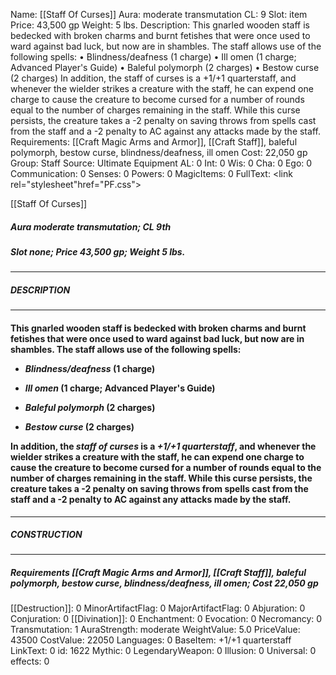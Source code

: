 Name: [[Staff Of Curses]]
Aura: moderate transmutation
CL: 9
Slot: item
Price: 43,500 gp
Weight: 5 lbs.
Description: This gnarled wooden staff is bedecked with broken charms and burnt fetishes that were once used to ward against bad luck, but now are in shambles. The staff allows use of the following spells: • Blindness/deafness (1 charge) • Ill omen (1 charge; Advanced Player's Guide) • Baleful polymorph (2 charges) • Bestow curse (2 charges) In addition, the staff of curses is a +1/+1 quarterstaff, and whenever the wielder strikes a creature with the staff, he can expend one charge to cause the creature to become cursed for a number of rounds equal to the number of charges remaining in the staff. While this curse persists, the creature takes a -2 penalty on saving throws from spells cast from the staff and a -2 penalty to AC against any attacks made by the staff.
Requirements: [[Craft Magic Arms and Armor]], [[Craft Staff]], baleful polymorph, bestow curse, blindness/deafness, ill omen
Cost: 22,050 gp
Group: Staff
Source: Ultimate Equipment
AL: 0
Int: 0
Wis: 0
Cha: 0
Ego: 0
Communication: 0
Senses: 0
Powers: 0
MagicItems: 0
FullText: <link rel="stylesheet"href="PF.css"><div class="heading"><p class="alignleft">[[Staff Of Curses]]</p><div style="clear: both;"></div></div><div><h5><b>Aura </b>moderate transmutation; <b>CL </b>9th</h5><h5><b>Slot </b>none; <b>Price </b>43,500 gp; <b>Weight </b>5 lbs.</h5></div><hr/><div><h5><b>DESCRIPTION</b></h5></div><hr/><div><h4><p>This gnarled wooden staff is bedecked with broken charms and burnt fetishes that were once used to ward against bad luck, but now are in shambles. The staff allows use of the following spells: </p><p><ul><li> <i>Blindness/deafness</i> (1 charge) </p><p><li> <i>Ill omen</i> (1 charge; Advanced Player's Guide) </p><p><li> <i>Baleful polymorph</i> (2 charges) </p><p><li> <i>Bestow curse</i> (2 charges) </ul></p><p>In addition, the <i>staff of curses</i> is a <i>+1/+1 quarterstaff</i>, and whenever the wielder strikes a creature with the staff, he can expend one charge to cause the creature to become cursed for a number of rounds equal to the number of charges remaining in the staff. While this curse persists, the creature takes a -2 penalty on saving throws from spells cast from the staff and a -2 penalty to AC against any attacks made by the staff.</p></h4></div><hr/><div><h5><b>CONSTRUCTION</b></h5></div><hr/><div><h5><b>Requirements </b>[[Craft Magic Arms and Armor]], [[Craft Staff]], <i>baleful polymorph</i>, <i>bestow curse</i>, <i>blindness/deafness</i>, <i>ill omen</i>; <b>Cost </b>22,050 gp</h5></div>
[[Destruction]]: 0
MinorArtifactFlag: 0
MajorArtifactFlag: 0
Abjuration: 0
Conjuration: 0
[[Divination]]: 0
Enchantment: 0
Evocation: 0
Necromancy: 0
Transmutation: 1
AuraStrength: moderate
WeightValue: 5.0
PriceValue: 43500
CostValue: 22050
Languages: 0
BaseItem: +1/+1 quarterstaff
LinkText: 0
id: 1622
Mythic: 0
LegendaryWeapon: 0
Illusion: 0
Universal: 0
effects: 0
